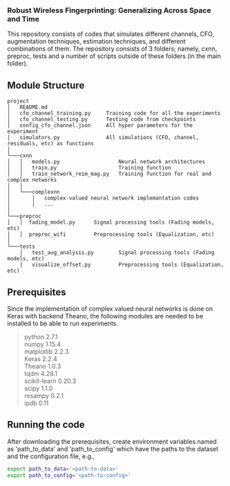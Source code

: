 ### Robust Wireless Fingerprinting: Generalizing Across Space and Time #

This repository consists of codes that simulates different channels, CFO, augmentation techniques, estimation techniques, and different combinations of them. The repository consists of 3 folders; namely, cxnn, preproc, tests and a number of scripts outside of these folders (in the main folder). 

## Module Structure #

```
project
│   README.md
│   cfo_channel_training.py     Training code for all the experiments
│   cfo_channel_testing.py      Testing code from checkpoints
│   config_cfo_channel.json     All hyper parameters for the experiment
│   simulators.py               All simulations (CFO, channel, residuals, etc) as functions
│
└───cxnn
│   │   models.py                   Neural network architectures
│   │   train.py                    Training function
│   │   train_network_reim_mag.py   Training function for real and complex networks
│   │ 
│   └───complexnn
│       │   complex-valued neural network implemantation codes
│       │   ...
│   
└───preproc   
│   │  fading_model.py      Signal processing tools (Fading models, etc)   
│   │  preproc_wifi         Preprocessing tools (Equalization, etc)
│
└───tests
    │   test_aug_analysis.py        Signal processing tools (Fading models, etc)   
    │   visualize_offset.py         Preprocessing tools (Equalization, etc)   
```

## Prerequisites #

Since the implementation of complex valued neural networks is done on Keras with backend Theano, the following modules are needed to be installed to be able to run experiments.

> python                    2.7.1\
> numpy                     1.15.4\
> matplotlib                2.2.3\
> Keras                     2.2.4\
> Theano                    1.0.3\
> tqdm                      4.28.1\
> scikit-learn              0.20.3\
> scipy                     1.1.0\
> resampy                   0.2.1\
> ipdb                      0.11 

## Running the code #
After downloading the prerequisites, create environment variables named as 'path_to_data' and 'path_to_config' which have the paths to the dataset and the configuration file, e.g.,

```bash
export path_to_data='<path-to-data>'
export path_to_config='<path-to-config>'
```








